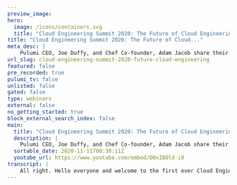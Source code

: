 ```yaml
---
preview_image:
hero:
  image: /icons/containers.svg
  title: "Cloud Engineering Summit 2020: The Future of Cloud Engineering"
title: "Cloud Engineering Summit 2020: The Future of Cloud..."
meta_desc: |
    Pulumi CEO, Joe Duffy, and Chef Co-founder, Adam Jacob share their thoughts on the role Cloud Engineers play in helping organizations innovate fast...
url_slug: cloud-engineering-summit-2020-future-cloud-engineering
featured: false
pre_recorded: true
pulumi_tv: false
unlisted: false
gated: false
type: webinars
external: false
no_getting_started: true
block_external_search_index: false
main:
  title: "Cloud Engineering Summit 2020: The Future of Cloud Engineering"
  description: |
    Pulumi CEO, Joe Duffy, and Chef Co-founder, Adam Jacob share their thoughts on the role Cloud Engineers play in helping organizations innovate faster.
  sortable_date: 2020-11-11T00:30:11Z
  youtube_url: https://www.youtube.com/embed/D0xIBOld-i8
transcript: |
    All right. Hello everyone and welcome to the first ever Cloud Engineering Summit. Really excited to have you here. We've got a great lineup of speakers, some awesome content throughout the day before diving into that. I want to take a brief moment to thank all the great sponsors that have made today possible. Uh Git lab J Frog Jets, Stack, Chef Aws and Ns one of course presented by Pulumi, the company I work for um but really appreciate the support uh for cloud engineering overall. So with that, I wanted to spend just a minute introducing ourselves, uh you know, getting, getting to know each other before we talk about uh cloud engineering. Why we're excited about this and, and to kick it off um like to introduce Adam. Hi. Yeah, I, I'm Adam Jacob. I'm the CEO of a company called the System Initiative which has a website that says the system initiative with a little Blinky cursor on it. And I was formerly the CTO and the co founder of a company called Chef, but infrastructure automation and I'm super stoked to be here. Hi, everybody. Yeah, and I'm super stoked to be here also. Um My name is Joe uh founder and CEO of a company Pulumi that builds an infrastructures code platform um using your favorite languages for infrastructures code and my background, you know, leading up to cloud engineering is is uh interesting, you know, I worked at developer platforms at Microsoft for many, many years, really lived and breathed developer productivity day in and day out and, and really get excited about modern cloud architectures and that brought me to the world of infrastructure and DEV ops and, and all the great work that's that's come before us and, and really excited about the future of uh cloud engineering. And to tell you a little bit about that story today. And so to kick off the story, I'll start with maybe a controversial uh position which is, you know, the cloud really is the world's biggest supercomputer. The cloud uh is sort of infinite in scale both in compute and storage worldwide. Distributed. I think of really uh modern architectures are really moving in the direction of distributed applications. And what that means if you believe that premise is and especially you look at today. Um the fact that we're not writing client server applications like we did 20 years ago, 15, 10, even five years ago. Um All software is cloud software. Uh what that means is, is software is using the cloud for those computing storage capabilities but increasingly managed services that, that add uh value and, and that we don't have to go um kind of build all these things by hand, we can leverage these building blocks in the cloud and leverage them in new, in new ways. I think it's really important to highlight all here. You know, there's this idea of cloud native software which has been a pretty big idea, a pretty big concept here in the last couple of years. And it drawing this distinction between legacy software, which is usually what we mean when we say like the stuff that runs all the things that matter most in the world that's legacy software and then cloud software, which is like the new stuff that's been written, you know, since the cloud has been born. And I think the reality is we're now at a place where there isn't any piece of software regardless of how it's deployed or when was written, that doesn't have some cloud impact, right? There's some component somewhere probably in this, in, in, in what makes it work that lives in the cloud. And ultimately, we've sort of already reached the point where every piece of software, regardless of when it was written or how it's deployed, likely interacts with the cloud in some way. And therefore all of it really is cloud software. Absolutely. And why is that important? Well, it's important because it changes the way we think about software architecture. It also changes the way we think about our teams and how we work uh with one another. I think of all developers are cloud developers. All software is cloud software and developers are the ones you know uh offering the applications and designing and implementing them. Then that really means all developers are cloud developers and really need to think about the cloud in in a first class way. It's not something you think about after you've designed and implemented, but it's really something you think about at every stage of the life cycle. Yeah, fully. And if you think about all developers today, like if there's a part of you that was like, uh not everyone's a cloud developer. Like if the cloud's a supercomputer, there isn't a software developer alive who doesn't think about the computer that their software is going to run on. That's the whole point of writing software. Right. Absolutely. Um And I think it's exciting too, you know, even if you're not directly touching the cloud, you know, maybe you're writing an application that gets packaged up into a docker container and run inside of a Cober Netti cluster. Well, you can, you can kind of ignore that that point, but it's only a matter of time before you need to be aware of that. Uh What what happens when you need to debug your application? What happens when you need to do logging and monitoring and understand the performance of your application? Uh All of that means that you, you will become increasingly aware of the cloud hosting environment. It's not, it's not a a black box that you can kind of, you know, ignore, you know, related to the to to that is really OK, think about infrastructure teams, they're really the ones enabling this to to happen. I mentioned the the Docker and the tti example, you know, the infrastructure teams are the ones providing the infrastructure platforms that developers are gonna use to build and deploy their applications and many infrastructure teams, you know, really want to enable this level of innovation within the within the organization. Um All the applications are going to be cloud applications, they're all gonna require infrastructure and the infrastructure team really is it holds the keys to, to unlocking um all of that, that application development and software delivery uh within, within the team. And so that brings us to really the three themes that we're gonna talk about today, which is architectures, workflows and teams. Uh I think architectures are fundamentally changing as we move to these more distributed architectures. Uh The workflows are really how we take those architectures and operationalize them. How do we make sure they're secure? How do we test them, verify them? How do we ship them continuously? Uh How do how do we debug them after, you know, something might go wrong. Uh The team's component, you know, fundamentally art is different than, than it used to be, it used to be. OK. You know, that developers didn't really think about the cloud and you know, the infrastructure team did the heavy lifting there. We're really thinking about teams where cloud engineering teams are taking the best of what everybody has to offer and making sure that we can collaborate and move fast. But we'll talk a little bit about the future in today's talk as well. So I want to spend just a moment motivating, you know, where might we be going before we get into a little bit of the details of kind of where we are today and how we got here. Um If you think about the cloud is the world's biggest supercomputer, it begs some obvious questions. Uh you know, every computer has an operating system. What is the operating system of the cloud? Uh Where is it? Do we have one today? And I think we'll see throughout this that we have a lot of fundamental building blocks for an operating system, but we don't yet have a true operating system. We both need one and do not have one. I think the most common thing I hear now when people talk about there being an operating system for the cloud, it's usually people talking about Cober Netti as the operating system for the cloud. But I think, I think it's probably not, it's, it's probably easier to think of it as like as some combination of, you know, is it like a schedule or is it a kernel? Is it like, what is it exactly? That it's doing. But when you think about operating systems, they're so much bigger than just taking my application and shoving it somewhere. Right. Everybody who's watching this right now is running an operating system and you have this window into everything you do that the operating system provides. That's the user experience. It's the developer experience. It's, it's the way the tools are shaped. All of those things are part of the operating system. It's not just running an application. And I think we, we really haven't seen a huge change in, in the idea that if we have the world's biggest supercomputer, what's the user interface to that supercomputer supposed to be? What's the human experience of using that computer? We've really just extended what the previous experiences were out into, into being more available in the cloud, which is great, but it's really just a foundation. Absolutely. And related to UX, which is a great important point, you know, the UX for developers and infrastructure teams interacting with the supercomputer is also still the jury is still out on kind of where that's gonna land as well, you know. Certainly uh YAML is our current programming model interface and I think we all dream of something, you know, a bit richer than that, that allows us to build bigger things out of, out of smaller things. And really all the things we know and love about programming models for all these other operating systems. You know, the future in the future, we will have a similar thing for the cloud supercomputer. I hope so because I think if the model is just Yaml, I I may be out, I might go back and decide that the cloud wasn't for me. Absolutely. Um And then finally, you know, the application model, you think of uh kind of relating to the the notion of operating system and what is an operating system? You know, one of the things an operating system provides is an application model. How do I install applications? How do I version those applications? How do I sign them to make sure they're secure? Uh How do I remove them when I want to get rid of them? And to today, you know, Docker gives us a nice building block for individual containers, which is great. Uh And there are certainly, you know, efforts to go beyond that like CNA and, and helm really kind of give us a little bit more of that installation model, but it's really a far cry from you think of the I OS app store. And this like goes to speak to almost every piece of that architecture workflow and team thing that we were talking about just a second ago, like there's without an application model. What it means is that the only thing we can do to drive this supercomputer is work way down low, right? Like all we can really do is is, is is kind of twist the knobs a low level in this system which then result in something we could run. And I think when we talk about application models, it becomes a little more top down, right? It becomes a little more like, yeah, if, if you define what this application is and what it needs to run on this giant supercomputer, the giant supercomputer should figure out what that, what that's going to do and where it lives and how it's going to run. And like those layers need to be more semantically clearer than they are now. And so that kind of leads you to the conclusion, you know, the cloud kind of broke things, right? You know, we, we've uh we, we knew what the world looked like in this simple client server model. And as we move to this more distributed model of the, the cloud as a supercomputer, you know, we're, we're, we're still trying to figure things out. And I, you know, as we were talking about this uh keynote, you know, Adam and I were, were brainstorming, you know, we really realized that that the cloud kind of broke architectures, work clothes and teams. Uh And now we're now rebuilding. Absolutely. I think, you know, when you think about the early days of the internet. So, you know, I'm 42. So and the, and the first time I used the internet was pretty early on in the internet's life because I love bulletin boards. I ran my first bulletin board when I was eight years old and, like, you know, when the internet started, there wasn't like a book you could read or like a best practice to understand, like, how you were going to manage this internet thing you were doing. Right. All you really had were the, like, the books that were written about how to run UNIX systems in corporations or in university computer labs. Right. It was, it was the dragon book or it was, you know, the alien Frisch's Armadillo book. And those were like, those are what you did. And that, and that was the model we all tried to copy when we were running services for the internet and it just didn't work and we had to figure out a whole new way of running things and that was sort of how the, you know, 1.0 of the internet worked. But then the cloud comes along that entire model fundamentally shifted yet again. And its first path was really just to take what we had learned in the first part of the internet and automate it some more so that we could hide it behind Apis. And now we have to go beyond that even and say, ok, now that these things have been, have been, you know, we've sort of dealt with them a little, we've agglomerated. It's not a word. I think it is now what it means to do this kind of work. What can we build from here knowing that this is the status quo that it's, it's, it's here to stay and that the shape of the universe is what it is. Absolutely. And I think, you know, one of the fundamental things that happened along the way that Adam just mentioned was, you know, infrastructure became software became programmable. Suddenly there was an API uh and this is why, you know, all is not lost. You know, we've got a lot of the foundational pieces we need to rebuild something amazing and way better than what we had before. We're still early days. Um But this is where our cloud engineering comes into the picture. And I think, you know, it's interesting to look back over the last 10 years as, as the cloud was sort of incrementally breaking things, we're having to react in real time to that and, and build tools and build automation and we did a great job. And I think, you know, I think the future of cloud engineering could not be possible. Were it not for DEV OPS, you know, the last 10 years or so of really practicing DEV OPS? Yeah, definitely. I mean, the DEV ops, I feel like I feel like I was lucky enough to be present for, for the whole evolution of DEV ops from its very beginnings to now. And I think it was this really necessary response to these new capabilities that we had that the way that we worked together, the way that we manage things, the architectures we supported. Just like now, 10 years ago, everything was fundamentally broken and we were trying to figure out how we were going to deal with it. And it started from this place of collaboration and this place of bringing engineers and operations people closer together. So that we understood that it required both of those things in order for the system to really come alive. And it required sort of a holistic understanding of those disciplines in order to adapt to this new world. I think where Devops landed over time was a little more sy than Debbie. And one way, you know, is that, you know, when you hire someone to do operations work, you hire a Devops engineer. And, you know, there were arguments for a long time about whether that was a good or a bad idea, but it doesn't matter now because it's definitely what it means to be an operations person. Now, it means you're a Dev OPS engineer. And if you were to ask a regular software developer who builds applications, if they're DEV ops engineers, their answer would be no, right, because they're still software engineers. And I think where we move from Dev ops into cloud engineering, I think it's, I think cloud engineering is a super set of what we learned from Dev ops. It's going to take all those lessons about how we needed to work together. All those lessons about the very shape of the organizations and the shapes of the teams and that need for that holistic understanding of the stack and then push it into this new paradigm that says, OK, but now we need to build systems that were designed for this world instead of just designed to cope with the transition um from the world we were in to the one we have now totally. Um And so that leads to, you know, cloud engineering, what is cloud engineering and really, it's, it's exactly what Adam said, which is, you know, taking all those lessons learned from Debs, really making sure that application developers are leveraging the cloud in a first class way. Um So infusing the cloud more into application development and uh especially with modern architectures and services, this is almost an absolute requirement. Um but it's exciting as well. Um And the second thing is, you know, applying engineering practices to infrastructure. You know, we see that increasingly as infrastructure becomes software becomes programmable, we're we're able to actually apply engineering practices like testing, like refactoring, like, you know, security enforcement, uh continuous delivery. A a whole lot of things that we know and love about application development can now apply actually to infrastructure as well. Uh And then the final thing is unlocking collaboration and this is really where I think DEV ops has done an amazing job of really uh creating a collaborative environment where everybody can come to the table with their own skill sets, contribute them and move faster and deliver amazing capabilities in the software that we're delivering. And to me, this is just a broadening of, of that approach to developing cloud software, which is to say the entire organization becomes the cloud engineering organization, including active, including DEV ops, including infrastructure, including security engineering as well. Absolutely. And the thing that most fires me up about this idea is that it's focused not so much on how do we cope with the change. Instead, it's saying, look, we know how cope with the change now, like we understand what the pieces are, we're coping just fine. This is about what can we build, like how could it be better? What what could be different about the way we interact? How could we move, really move the state of the art forward in a way that you know, you can't do when you're just trying to stay afloat. You know, when you're just trying to deal with the, how much has changed, it's really hard to think about what's the new way that we can infuse the cloud into application development, right? What's it even? What's it mean if the cloud is a giant supercomputer that it be fused into application development? I think it means that the whole paradigm could shift, it could change the way IDES work, it could change the way application development work. If you think about that, applying to engineering practices. If we say engineering practices apply to infrastructure, can we have the same kind of ID experience that we get when we write code only in infrastructure? Could we see it across all the different components that exist in the cloud? Like there's so much potential for the future that that cloud engineering really can be this forward looking idea that says, how do we become better than what we are? Because now we're standing at a new baseline. And the most exciting thing of all is, you know, we're starting to see a lot of this emerge. Uh And so today, what we'll do is we'll walk through, you know, the architectures, the workflows and the teams that we see comprising modern cloud engineering as it as it is today. And then we'll, we'll spend a little bit of time at the end, just kind of talking about, you know, what, what does the future entail. But if you're, you know, excited by this vision and you can, you can start practicing and take some very concrete steps down this road uh starting today when I look at infrastructure, you know, I'll, I'll, I'll admit, you know, my background was more on the developer side, you know, for, for over a decade at, you know, at Microsoft. And even before that, uh and when I got excited about cloud computing, you know, with, with microservices and, and Docker and serverless. And, you know, I, I actually thought infrastructure was, was boring. That was, I thought it was boring when I came to the space. And what I quickly realized is infrastructure is actually essential. Infrastructure is the building block of the cloud. You know, every one of Aws S 200 services or Azure's 100 something services or Google cloud or you know, and, and providers too, you know, data dog. These are all building blocks that we can assemble in unique ways to build new capabilities in the software. I think this is why it's exciting for both infrastructure teams and for application developers. I think of infrastructure building blocks coming in many different flavors, you know that obviously infrastructure is the essential compute networking uh and storage layers that power our applications. Uh we see a INML services that we can use kind of right off the shelf, right? Uh I think A I and ML are two of the most compute in storage intensive uh services that you can imagine. And the fact that we can just leverage this huge supercomputer to run them and integrate them into applications means things like, you know, lift and air BNB and all these companies that are really leveraging the cloud is is much easier to, to innovate and, and build those sorts of applications today and scale them globally uh as, as our workload scale as well. And what that means is, you know, infrastructure used to be a tax. We used to think of it as a call center that was kind of a necessary evil to run our applications. But that's no longer true. In fact, the exciting thing about this, this transition is that infrastructure becomes a competitive advantage where you can actually use cloud infrastructure to transform entire business models. I mentioned a few just now. Um One of my favorite stories is, is sort of the zoom CEO uh who who, you know, when the pandemic started COVID started, you know, they had, they saw 10 to 20 X usage almost overnight and because they had architected their application to use the cloud, they were able to scale and meet the demand. And of course, Zoom is an essential part of our lives because of that. And that was all about cloud infrastructure, you know, if the cloud hadn't been there, if we were, you know, even 5 to 10 years ago, that simply wouldn't have been possible. And it's a great example of, of the evolution a from, you know, having disruptive technology like E two to fully embracing that technology and then using it as a building block of a foundational piece of the entire application's design. One of the one of the most informative things that happened before I started chef was I consulting company and I was working with some friends who ran a company called Zeus, which was one of the first Facebook applications. They were a dating app. And when Facebook launched applications Zeus was the very first thing you could do that allowed you to do dating over Facebook and it blew all the way up. It went completely insane and Zeus went crazy. I like was another example where the same kind of era, you know, I like was about music sharing and you could share music on Facebook and it was a huge deal. And you know, the I like guys, they were literally going around to everyone they knew and asking them if they had spare servers that they could rack to deal with capacity, right? And this wasn't that long ago, right? And, and when you compare the experience of the Zeus Cad, which was just a little after I like where they could use E two, they could scale elastically, they could do those things. Like they were using that cloud environment as a competitive advantage and a competitive weapon, a way that even within the span of six or eight months difference, I like couldn't do. And now you get to something like Zoom where it's, it's a common place piece of core infrastructure. When we think about this as a massive supercomputer. I think that's one of the reasons that it's the right lens because that transition over time really is pushing you toward this idea that no, we designed it to run on this planet scale computer and it does and you know, it's definitely not easy um to, to, to accomplish that. But I think, you know, really going in with the mindset that cloud infrastructure is a superpower and that, you know, those who figure out how to harness it to build these new uh software capabilities really are the ones innovating and creating new experiences. And, and really it is a testament to, you know, the power of all those building blocks uh available to us at our fingertips if we can only figure out how to harness them. And so that I think one of the challenges is how to harness that. But that's really where cloud engineering comes in, which is to say, you know, the way to really leverage that is to let developers, you know, use cloud capabilities in a first class way, have infrastructure teams kind of empowering the whole organization. And so cloud engineering really is all about, you know, accomplishing that outcome. And so as part of this transition, you know, we're really reshaping the way our applications work, you know, you look back to, you know, when Adam was mentioning the early internet days where, you know, client server had just become a thing, you know, we had a client and a server, there were two moving pieces and then we started breaking apart the the back end services into, you know, end tier architectures and then we lifted and shifted virtual machines in the cloud. These architectures were pretty simple, mostly monolithic, you know, yeah, there are a few moving pieces but not many and very static. And so these days, we really think of, hey, what we're really building are distributed systems, they're complex, they're distributed. So there's R PC, you know, mechanisms, it's all asynchronous. Uh We need to think about things like service meshes and discover ability. Um they're dynamic and so oftentimes, we're not only provisioning uh new capacity on a much faster rate, but maybe in real time uh in response to demand with some of those service architectures. And this just requires us to think in fundamentally new ways about the architecture of these applications. You know, if we have these dynamic elastic distributed uh architectures, you know, how, how do we actually build them, how do we test them, how do we deploy them, how do we manage them within our teams? And that's what we're calling uh workflows. And you know, we we've been on this infra infrastructure is code journey for quite some time now. And so one way of looking at that is, you know, we've kind of uh treated infrastructure as text but not software. And I think infrastructure software is an exciting next um quantum leap in how we do infrastructures code, which is to really bring those software engineering techniques to the way we manage infrastructure that includes architecture so that we've got real patterns and best practices. We're not copy and pasting text all over the place. We actually have a real sharing and reuse package model. We can develop new infrastructure, you know, productively, as productively as we can develop applications, we can test that infrastructure using all of the tried and true techniques uh that we've, we've learned over the many years of, of dealing with software and we can secure the infrastructure using those tried and true techniques as well. I think this idea of infrastructure as text to infrastructure software, like it's so compelling, you know, I've spent so much of my life doing infrastructure as code and doing infrastructure as text from, you know, the very beginning of my systems administrator career, which I still kind of feel like a systems administrator all the way till now. And, and this idea that, that the, that it has to evolve from just text to software, like a big piece of that. Is that right now, you, you don't actually interact with your infrastructure as code systems at all once they're running, right, you write this code, then you run the software, then it reaches out and makes whatever changes it's going to make to the world at large and then it's finished, right? And, you know, maybe you're running it in a loop so that you're doing drift detection and you can reconcile state. But like ultimately, they're not, they're not, they're not software that runs like an application runs in its own, right? You can't, you can't interact with it interactively. You couldn't, you couldn't ask it what its state is, you know, like, because it doesn't really have one because it's only real job is to let you describe what you desire and then make it. So hopefully and enough sure it can, like, check in every now again and answerable, you can like, decide to, like, do something right now. But, but ultimately, it's not really the same as when you think about, when we write software, we don't think only about the code that went into writing the artifact. We think about how we interact with the artifact. Once it's running, we think about the API that we can interact with. We think about all the different pieces that went into that system. And I think this is just a really powerful and important frame for thinking about how cloud engineering can be different than what we got with infrastructure as code and what we got with DEV ops like there is a place we can go that I think it is really exciting and unique and special that lives around this idea that, that the infrastructure itself is a, is a programmable piece of the puzzle and that we need to treat it like one, not only in the development life cycle, but also in the runtime life cycle and across its entire life. Yeah. And once you get into that frame of thinking, a lot of things pop um So one is that the the inner loop that we're used to, that, you know, this idea that you do all your application development within your editor. And then magic happens and suddenly it's running in the cloud and it's not something you had to think about in your editor that that's just not the world we live in anymore. And, and so one of the things, one of the critical pieces of the workflow that the cloud really did break in a sense is, is the ID E experience. Um you know, you think of how do I go from writing code to getting it running in production and, or even a test environment in the cloud and, and oftentimes there's manual steps, you have to step out of your editor, you have to go maybe into the cloud console point and click. Uh maybe what you're testing locally isn't quite the same as what's gonna run, you know, once you deploy it to the cloud and, and you're often hopping around going into a terminal, running some commands, it's the experience is very disconnected today. And, and, and so the inner loop of how you work has become not so inner. Absolutely. I'm so stoked about the idea that we could solve this problem. Like how do you, you know when you think about what's possible in software? I saw a really cool demo of some orm code that was written in typescript that when you define the query you want to run and depending on the way you deploy it, it either runs through a lambda that then does a proxy back to the actual data store or it talks directly to the data store that's running on your laptop. And the developer doesn't have to know the difference. It just happens magically by the compiler at deploy time and like that sort of thing is so interesting. And when you think about those possibilities, you know, however you think about it, like somebody out there is like, that's too much magic, but like forget about the details per se and just think about what could be possible when we think about is even an editor. The right is an IDE as we understood it, the right environment. And maybe we need different kinds of tools that run alongside the ID. Maybe, maybe the way that we think about how the system is built could be fundamentally foundational different than it is right now. But in order to get to that future, you have to think holistically about what's possible if you're focused in on how the world's been constructed so far that it necessarily constrains you to thinking in terms of terminal windows and code editors, as opposed to thinking about it in terms of workflow and collaboration. And how do we get those reusable patterns and practices? We know that there's a way to work together to create these infrastructures because we're doing it all the time. But could we build better experiences that really make that really take advantage of all of this capability to make that inner loop inner again. So cool. Yes. No, I'm super excited that I, I have to laugh when you say, you know, uh is it too? Magic is not? It's funny because Id Es really are magic because they're complete magic type systems are complete magic, right? Like everything about its magic, everything, everything about an ID E is magic. You know, I worked on uh debugging and edit and continue and refactoring support and setting break points, you know, for Visual Studio many, many years ago. And if you knew how all those things were like they were just crazy, they really are magic. If you think about that, what's the equivalent of the chrome debugger for your cloud infrastructure? That's infrastructure as software, right? That's infrastructure as software. Because now we're talking about like, oh yeah, could I set a breakpoint that happens right before I launch the E two instance or right after or that tell like that tells me whether the AMI was right or wrong, like there's so much potential there, but we haven't even begun to tap it. Absolutely. And if we're lucky somebody watching this will, will go build that. Uh because we all need that and, and uh you know, related to that, you know, testing is something we we do see, you know, once you start applying software engineering techniques to your infrastructure, it unlocks a lot of that work flow. So despite everything we said about editors, you know, at least you can edit your infrastructure as code in the editor and get rid factoring and all these great go to definition and you know, uh things that we know and love and you can also test. So that's, that's one great thing that we have figured out how to do. Um you know, through some of the great work that that chef has done and, and some of the work that we've done with Terraform and with Pulumi where you can actually test your infrastructure in addition to your application code. And the nice thing about that is, you know, whether you're testing applications or testing infrastructure, you know, there is a critical part of the software release site life cycle and it really spans a lot of different possibilities. And so when somebody comes and asks me, hey, how do I test my infrastructure? The answer is actually quite difficult because there's many different testing techniques. Um And some of those include unit testing, you know, that's just for basic code correctness, you know, did this function do the right thing given a certain set of inputs, did it produce the right output? There's integration testing for larger system integration, you know, does the composition of all of those functions do the right thing. But more interestingly, these days, we're seeing especially for cloud um architectures, new workflows where people are actually doing ephemeral environment testing and what that typically, how that typically works is maybe in a poll request within your github um workflow where you're collaborating with your team and doing code reviews, maybe part of the premer val validation is to spin up an entire environment of your cloud application, run a battery of tests and make sure it works and then tear it back down and treating infrastructure as software actually allows you to do this and it it's game changing, it really changes the way you think about confidently shipping uh all the time, uh new innovation, new features out to your production environment. Um There's also advanced testing, you know, I I think one of the, the, the cool things I've seen is, you know, people doing chaos testing where they'll, they'll actually simulate an outage for an entire region to make sure, you know, maybe the Cober Netti cluster fail over works correctly or, or even within a region or maybe a single availability zone goes out and, and maybe there's some fuzz testing to randomize the environment to make sure that that everything works properly. I think, you know, it's sort of a renaissance of testing for, for cloud architectures now that infrastructure can be treated like software security is also a key component of that where uh security is part, you know, validation and making sure you're scanning and enforcing that you're not, you know, um making mistakes uh unknowingly uh like for example, opening ports to the internet that you didn't mean to or S3 buckets that are unprotected. Um but also the practice of uh you know, the principle of least privilege I think is an important concept. It's always been an important concept. But I think now with the move to the cloud, the security perimeter has changed for applications, it's no longer the four walls of the data center which are is a physical perimeter. It's it's a virtual perimeter of the, you know, the virtual private cloud that you're deploying into and the the firewall rules that protect and govern access to that and the IM roles and, and policies that you put in place. So the principle, at least privilege is an application doesn't get granted access to perform an action unless it's opt in and granted that that privilege and, and that's a real key to, to being able to move fast with confidence in, in this cloud engineering world. Yeah, for sure. And when you think about the cloud as supercomputer and security not being an afterthought, like we haven't really designed that least privileged stack all the way through the system, right? Like when you think about your operating system's security model, it has this whole model ranging from, you know, how do you get into the UI all the way down to, you know, encrypted drives and bios boot security and that chain doesn't exist across this massive supercomputer that we've created. So like we really do have to think about security not as an accidental side effect of what we've done. But it has to be this intentional design of, of what could be possible. Yeah. And I, I love, you know, when you think of the operating system analogy, it just becomes even more clear that security needs to be a fundamental part of how we develop this software. And I think, you know, things, you know, the, the job isn't done after you've done all of this verification and testing and you, you think you're ready to ship, you know, really, that's just the start of the, the game. You know, that's just the beginning. Uh once it's out in production now you need to monitor and react to what's going on. And so this is really up to each team to figure out how their own loop and what an loop is, is kind of a term used by the US Air Force for combat operations. Basically, the idea is, you know, observing your, your surroundings orienting yourself to your surroundings, deciding based on what you're observing and then acting based on that. And I think that's a really good analogy to how we observe our cloud applications in, in, in the real world. And how, how do we figure out when something's wrong, how do we react to the unknown unknowns? Um And, and to do that properly, really means that you're logging everything, you know, can you often can't know in advance what the important uh bits of data are going to be um the, the, the old model of just, you know, having very simple performance counters of, you know, CP utilization and memory, for example. Uh yes, maybe you need those, but that's seldom the sort of information we need to really detect anomalies and react to them uh in modern cloud architectures, especially given how distributed they are uh in their nature. Exactly. And if you can't see it, you can't orient yourself to it, right? Like if you, if I can't observe my situation, that orientation step where I try to figure out what do I, what am I going to do? Like given the inputs that I understand about what's happening now, I have to orient myself based on what I know about my mission, what I know about my surroundings, all of those things so that I can make a good decision as quickly as possible about what the next action is. And these loops are really tight. And I think the big change here is going to be about being able to collect all of that data into an observable system that gives you that capacity to orient yourself quickly and to make better decisions about what to do next when things go wrong. And I think the key thing is that all these things that we're talking about from a workflow perspective are all related. This is about how do we go from idea to actually shipping software in, in production that our, that our end users are going to benefit from. And I think this is where continuous delivery comes, comes in, you know, continuous delivery. This is not a new idea. We've been practicing this for, you know, application uh delivery for for a while now, you know, continuous integration is a sort of the idea of running the the tests and, and running the acceptance testing before delivering. But, but really what we're seeing is moving from just application, continuous delivery to also the infrastructure, as well as application development teams and infrastructure teams and the whole cloud engineering organization work closer together. Really, this is how teams ship early and often and this is how the whole team goes from shipping every quarter to shipping, every month to shipping every week to daily. And many, many teams are trying to get to that nirvana of literally shipping features on every get commit. Uh Many people are able to do that and that's, that's because they're practicing continuous delivery and incorporating all these cloud engineering uh or infrastructure software practices into their daily habits. And I think the exciting thing is that we're talking about applications and infrastructure, the developers and infrastructure engineers and dev ops teams working together on this. We're talking about all the validation, you know, we talked about testing security uh before during and after. Speaking to the the observ ability uh importance there. And I think increasingly, you know, we, we hear multi cloud a lot. You know, I think teams are really trying to centralize on cloud agnostic workflows that work for the team. The workflow is really for the team and has to empower the team to, to do their best work together and to be agile. And so that's a key element also. Absolutely. I think when you focus in on the idea that continuous delivery is the, is the workflow that gets our software and our infrastructure and all those things up into production. It's also one of the bellwethers that tells you that we have so much more to do in terms of thinking about the cloud as a supercomputer. Because when I want to deliver software on my computer, I don't, I don't like build a pipeline that then knows how to take my code from the app to the running thing. Do you know what I mean? Not like that? I don't and, and, and it's not that continuous delivery needs to go away. But the idea that what we're doing is continuously delivering the software, producing these artifacts and then running them on the supercomputer that needs to become the paradigm by which we see continuous delivery as opposed to this process of building pipelines or, or, or, or sort of the how instead it needs to be more about the what talked about teams and really workflow is about how the team works. So let's spend a minute just talking about how cloud engineering teams uh work. And really the thing I I like to say is, you know, cloud engineering is about taking, you know, one plus one equals three. It's about taking application developers and infrastructure teams and DEV teams and having them work together to do more than they could have otherwise on their own. And you know, that, that speaks to the DEV ops journey that we've been on and to the future, which is that cloud engineering teams are empowered, everybody collaborates contributing their own unique skills. You know, application developers focus on what they're great at. They're great at building applications and delivering functionality to end users. And increasingly now they're, they're doing that with cloud capabilities. But um but really, we want to empower developers to do what they're good at. And similarly, you know, infrastructure teams and devops teams are great at engineering, scalable, reliable cost effective foundations on top of which the entire organization runs. Um You know, like to say a application developers, you know, might not want to become experts in networking or how to build, you know, scalable KTIS clusters that, that can scale across multiple regions, you know, that's really in the infrastructure domain. Uh And I think it's important that we recognize everybody brings passions and skills and things that they're good at to the table. And really cloud engineering is about empowering everybody to bring their best foot forward. And that includes security engineers also really, you know, to the security is not an afterthought point. The way that we ensure it's not an afterthought is by making sure the security engineering team is, is a core part of the cloud engineering team as well. So that's sort of the architectures workflows and teams kind of where we're at today. I think it would be interesting just to spend a minute, you know, looking into the future, we've alluded to a number of the key things that, that still need to happen. And, but I think it's pretty clear we're on the horizon of, of a lot of great breakthroughs in, in cloud engineering. I think, in fact, you know, if I were to use a baseball analogy, we're still kind of in the third inning of the cloud, you know, whether that's because folks are still kind of moving from on prem and hybrid into public cloud, people are still making the shift to, you know, there's a lot of facets in which, you know, we're, we're still in the third inning. So, uh a lot of excitement about the future, of course, and it all starts with cloud engineering and these are all foundational pieces and in a sense, the future is really about just more of this. It's about really that that operating system, the programming model, the application model really coming to fruition. So I think, you know, super optimistic about the future, the good news we're well on our way and that, uh Cloud Engineering is the foundation that's gonna enable us all to get there. And so I wanna thank you for coming to talk today. I, I had a really exciting time telling the story. Uh Thank you, Adam. Oh, thank you so nice of you to let me hang up any time. Enjoy the summit. I hope you learned something today. I hope you learned something. Uh a lot of things throughout the day and we've got a lot of great talks here and the talks are sort of organized to, to map back to the themes we talked about today here, architectures, workflows and teams. So have a, have an exciting time. Thanks again for, for coming. Thanks again for joining us.
---
```

